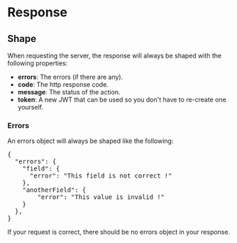 # Response

## Shape

When requesting the server, the response will always be shaped with the following properties:
- **errors**: The errors (if there are any).
- **code**: The http response code.
- **message**: The status of the action.
- **token**: A new JWT that can be used so you don't have to re-create one yourself.

### Errors

An errors object will always be shaped like the following:  
<pre>
{
  "errors": {
    "field": {
      "error": "This field is not correct !"
    },
    "anotherField": {
        "error": "This value is invalid !"
    }
  },
}</pre>

If your request is correct, there should be no errors object in your response.   

